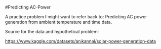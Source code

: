 #Predicting AC-Power

A practice problem I might want to refer back to: Predicting AC power generation from ambient temperature and time data.


Source for the data and hypothetical problem:

https://www.kaggle.com/datasets/anikannal/solar-power-generation-data





